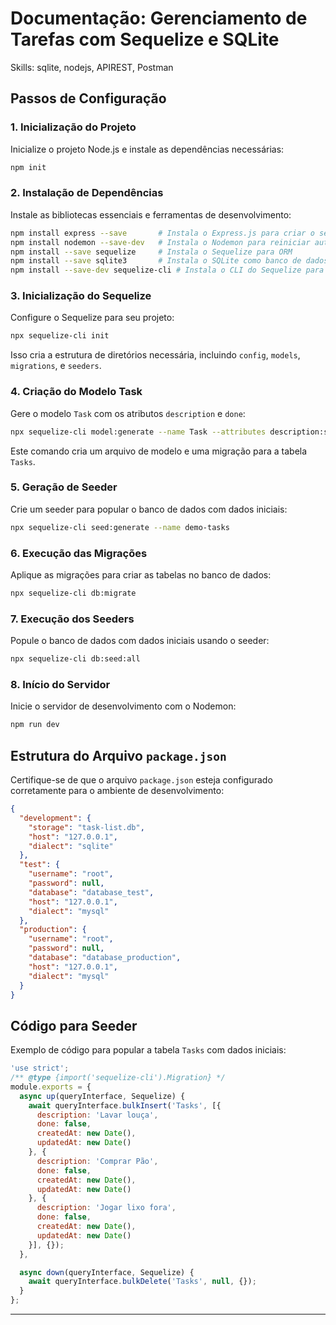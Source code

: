 

# Documentação: Gerenciamento de Tarefas com Sequelize e SQLite

Skills: sqlite, nodejs, APIREST, Postman

## Passos de Configuração

### 1. Inicialização do Projeto

Inicialize o projeto Node.js e instale as dependências necessárias:

```bash
npm init
```

### 2. Instalação de Dependências

Instale as bibliotecas essenciais e ferramentas de desenvolvimento:

```bash
npm install express --save       # Instala o Express.js para criar o servidor web
npm install nodemon --save-dev   # Instala o Nodemon para reiniciar automaticamente o servidor durante o desenvolvimento
npm install --save sequelize     # Instala o Sequelize para ORM
npm install --save sqlite3       # Instala o SQLite como banco de dados
npm install --save-dev sequelize-cli # Instala o CLI do Sequelize para gerenciar migrações e seeders
```

### 3. Inicialização do Sequelize

Configure o Sequelize para seu projeto:

```bash
npx sequelize-cli init
```

Isso cria a estrutura de diretórios necessária, incluindo `config`, `models`, `migrations`, e `seeders`.

### 4. Criação do Modelo Task

Gere o modelo `Task` com os atributos `description` e `done`:

```bash
npx sequelize-cli model:generate --name Task --attributes description:string,done:boolean
```

Este comando cria um arquivo de modelo e uma migração para a tabela `Tasks`.

### 5. Geração de Seeder

Crie um seeder para popular o banco de dados com dados iniciais:

```bash
npx sequelize-cli seed:generate --name demo-tasks
```

### 6. Execução das Migrações

Aplique as migrações para criar as tabelas no banco de dados:

```bash
npx sequelize-cli db:migrate
```

### 7. Execução dos Seeders

Popule o banco de dados com dados iniciais usando o seeder:

```bash
npx sequelize-cli db:seed:all
```

### 8. Início do Servidor

Inicie o servidor de desenvolvimento com o Nodemon:

```bash
npm run dev
```

## Estrutura do Arquivo `package.json`

Certifique-se de que o arquivo `package.json` esteja configurado corretamente para o ambiente de desenvolvimento:

```json
{
  "development": {
    "storage": "task-list.db",
    "host": "127.0.0.1",
    "dialect": "sqlite"
  },
  "test": {
    "username": "root",
    "password": null,
    "database": "database_test",
    "host": "127.0.0.1",
    "dialect": "mysql"
  },
  "production": {
    "username": "root",
    "password": null,
    "database": "database_production",
    "host": "127.0.0.1",
    "dialect": "mysql"
  }
}
```

## Código para Seeder

Exemplo de código para popular a tabela `Tasks` com dados iniciais:

```javascript
'use strict';
/** @type {import('sequelize-cli').Migration} */
module.exports = {
  async up(queryInterface, Sequelize) {
    await queryInterface.bulkInsert('Tasks', [{
      description: 'Lavar louça',
      done: false,
      createdAt: new Date(),
      updatedAt: new Date()
    }, {
      description: 'Comprar Pão',
      done: false,
      createdAt: new Date(),
      updatedAt: new Date()
    }, {
      description: 'Jogar lixo fora',
      done: false,
      createdAt: new Date(),
      updatedAt: new Date()
    }], {});
  },

  async down(queryInterface, Sequelize) {
    await queryInterface.bulkDelete('Tasks', null, {});
  }
};
```

---
